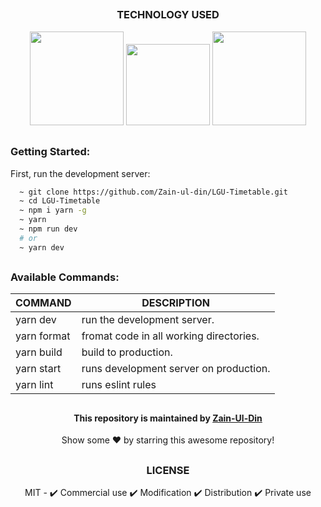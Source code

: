 
<!-- techonology used -->

##
### 

<div align='center'>
<h3>TECHNOLOGY USED</h3>
<img src = 'https://user-images.githubusercontent.com/78583049/208113209-bfd8c0a3-e692-4580-bdd7-b51226b2abd2.svg' width = '150px' height = '150px'/>
<img src = 'https://user-images.githubusercontent.com/78583049/208115254-3b69803f-c8f0-4bf9-bb54-f57b2f817453.svg' width = '134px' height = '130px'/>
<img src = 'https://user-images.githubusercontent.com/78583049/208114006-e5689598-cc0f-4a07-88c3-4add1c8094d7.svg' width = '150px' height = '150px'/>
</div>

##

<!-- Get Started Guide -->

### Getting Started:

First, run the development server:

```bash
  ~ git clone https://github.com/Zain-ul-din/LGU-Timetable.git
  ~ cd LGU-Timetable
  ~ npm i yarn -g 
  ~ yarn
  ~ npm run dev
  # or
  ~ yarn dev
```

##

<!-- commands description -->


### Available Commands: 

|   COMMAND   | DESCRIPTION | 
|-------------|-------------|       
| yarn dev    | run the development server.             |       
| yarn format | fromat code in all working directories. |     
| yarn build  | build to production.                    | 
| yarn start  | runs development server on production.  |
| yarn lint   | runs eslint rules                       |

##

<!-- about -->



<div align="center">
<h4 font-weight="bold">This repository is maintained by <a href="https://github.com/Zain-ul-din">Zain-Ul-Din</a></h4>
<p> Show some ❤️ by starring this awesome repository! </p>
</div>

<!-- license -->

## 

<div align='center'>
<h3>LICENSE</h3>

MIT - ✔️ Commercial use ✔️ Modification ✔️ Distribution ✔️ Private use
</div>

##
